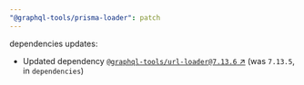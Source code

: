 ```yaml
---
"@graphql-tools/prisma-loader": patch
---
```


dependencies updates: 

- Updated dependency [`@graphql-tools/url-loader@7.13.6` ↗︎](https://www.npmjs.com/package/@graphql-tools/url-loader/v/7.13.6) (was `7.13.5`, in `dependencies`)
